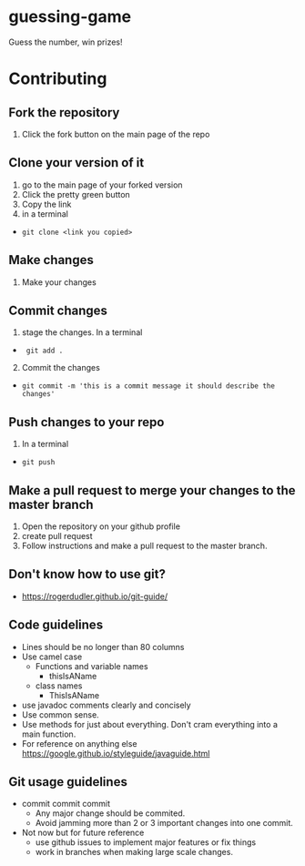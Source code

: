 # guessing-game
Guess the number, win prizes!

# Contributing

## Fork the repository
1. Click the fork button on the main page of the repo

## Clone your version of it
1. go to the main page of your forked version
2. Click the pretty green button
3. Copy the link
4. in a terminal
  - ``` git clone <link you copied> ```

## Make changes
1. Make your changes

## Commit changes
1. stage the changes. In a terminal
  - ``` git add .```
2. Commit the changes
  - ```git commit -m 'this is a commit message it should describe the changes' ```

## Push changes to your repo
1. In a terminal
  - ``` git push ```

## Make a pull request to merge your changes to the master branch
1. Open the repository on your github profile
2. create pull request
3. Follow instructions and make a pull request to the master branch. 


## Don't know how to use git?
  - https://rogerdudler.github.io/git-guide/
  

## Code guidelines
- Lines should be no longer than 80 columns
- Use camel case
  - Functions and variable names
    - thisIsAName
  - class names
    - ThisIsAName
- use javadoc comments clearly and concisely
- Use common sense.
- Use methods for just about everything. Don't cram everything into a main function. 
- For reference on anything else https://google.github.io/styleguide/javaguide.html

## Git usage guidelines
- commit commit commit
  - Any major change should be commited. 
  - Avoid jamming more than 2 or 3 important changes into one commit. 
- Not now but for future reference
  - use github issues to implement major features or fix things
  - work in branches when making large scale changes. 
